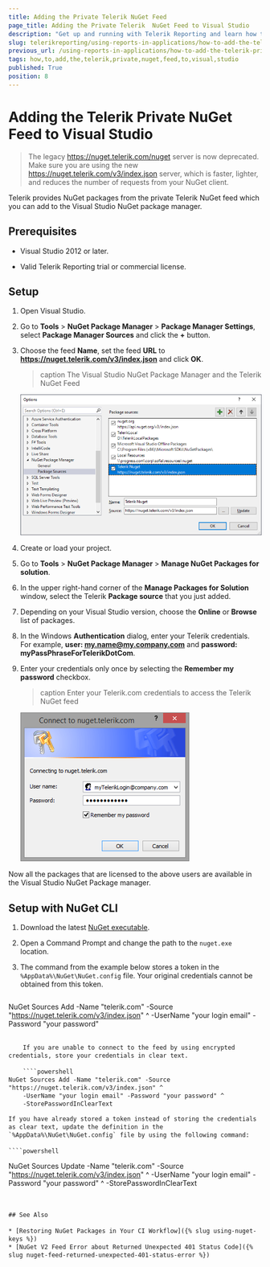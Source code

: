 ```yaml
---
title: Adding the Private Telerik NuGet Feed
page_title: Adding the Private Telerik  NuGet Feed to Visual Studio 
description: "Get up and running with Telerik Reporting and learn how to add the Telerik private NuGet feed to Visual Studio."
slug: telerikreporting/using-reports-in-applications/how-to-add-the-telerik-private-nuget-feed-to-visual-studio
previous_url: /using-reports-in-applications/how-to-add-the-telerik-private-nuget-feed-to-visual-studio, /add-the-telerik-private-nuget-feed-to-visual-studio
tags: how,to,add,the,telerik,private,nuget,feed,to,visual,studio
published: True
position: 8
---
```


# Adding the Telerik Private NuGet Feed to Visual Studio

> The legacy https://nuget.telerik.com/nuget server is now deprecated. Make sure you are using the new https://nuget.telerik.com/v3/index.json server, which is faster, lighter, and reduces the number of requests from your NuGet client. 

Telerik provides NuGet packages from the private Telerik NuGet feed which you can add to the Visual Studio NuGet package manager. 

## Prerequisites

* Visual Studio 2012 or later.

* Valid Telerik Reporting trial or commercial license.

## Setup

1. Open Visual Studio. 

1. Go to __Tools__ > __NuGet Package Manager__ > __Package Manager Settings__, select __Package Manager Sources__ and click the __+__ button. 

1. Choose the feed __Name__, set the feed __URL__ to __https://nuget.telerik.com/v3/index.json__ and click __OK__. 
	
	>caption The Visual Studio NuGet Package Manager and the Telerik NuGet Feed 

	![nuged feed](images/nuged-feed-in-npm.png)

1. Create or load your project. 

1. Go to __Tools__ > __NuGet Package Manager__ > __Manage NuGet Packages for solution__. 

1. In the upper right-hand corner of the __Manage Packages for Solution__ window, select the Telerik __Package source__ that you just added. 

1. Depending on your Visual Studio version, choose the __Online__ or __Browse__ list of packages. 

1. In the Windows **Authentication** dialog, enter your Telerik credentials. For example, **user: my.name@my.company.com** and **password: myPassPhraseForTelerikDotCom**. 

1. Enter your credentials only once by selecting the __Remember my password__ checkbox. 

	>caption Enter your Telerik.com credentials to access the Telerik NuGet feed   

	![nuget Wcredentials](images/nuget-credentials.png)

Now all the packages that are licensed to the above users are available in the Visual Studio NuGet Package manager. 

## Setup with NuGet CLI          

1. Download the latest [NuGet executable](https://dist.nuget.org/win-x86-commandline/latest/nuget.exe). 

1. Open a Command Prompt and change the path to the `nuget.exe` location. 

1. The command from the example below stores a token in the `%AppData%\NuGet\NuGet.config` file. Your original credentials cannot be obtained from this token. 
    
	````powershell
NuGet Sources Add -Name "telerik.com" -Source "https://nuget.telerik.com/v3/index.json" ^
	-UserName "your login email" -Password "your password"
````

	If you are unable to connect to the feed by using encrypted credentials, store your credentials in clear text. 
    
	````powershell
NuGet Sources Add -Name "telerik.com" -Source "https://nuget.telerik.com/v3/index.json" ^
	-UserName "your login email" -Password "your password" ^
	-StorePasswordInClearText
````

	If you have already stored a token instead of storing the credentials as clear text, update the definition in the `%AppData%\NuGet\NuGet.config` file by using the following command: 
    
	````powershell
NuGet Sources Update -Name "telerik.com" -Source "https://nuget.telerik.com/v3/index.json" ^
	-UserName "your login email" -Password "your password" ^
	-StorePasswordInClearText
````


## See Also 

* [Restoring NuGet Packages in Your CI Workflow]({% slug using-nuget-keys %})
* [NuGet V2 Feed Error about Returned Unexpected 401 Status Code]({% slug nuget-feed-returned-unexpected-401-status-error %})

